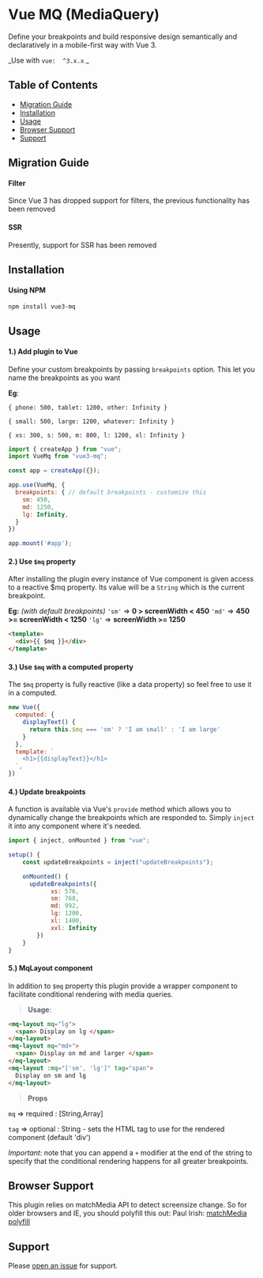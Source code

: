 # Vue MQ (MediaQuery)
Define your breakpoints and build responsive design semantically and declaratively in a mobile-first way with Vue 3.

_Use with `vue:  ^3.x.x`
_


## Table of Contents

- [Migration Guide](#migration-guide)
- [Installation](#installation)
- [Usage](#usage)
- [Browser Support](#browser-support)
- [Support](#support)

## Migration Guide

#### Filter
Since Vue 3 has dropped support for filters, the previous functionality has been removed 
#### SSR
Presently, support for SSR has been removed


## Installation

#### Using NPM

```sh
npm install vue3-mq
```

## Usage

#### 1.) Add plugin to Vue
Define your custom breakpoints by passing `breakpoints` option. This let you name the breakpoints as you want

**Eg**:

`{ phone: 500, tablet: 1200, other: Infinity }`

`{ small: 500, large: 1200, whatever: Infinity }`

`{ xs: 300, s: 500, m: 800, l: 1200, xl: Infinity }`

```js
import { createApp } from "vue";
import VueMq from "vue3-mq";

const app = createApp({});

app.use(VueMq, {
  breakpoints: { // default breakpoints - customize this
    sm: 450,
    md: 1250,
    lg: Infinity,
  }
})

app.mount('#app');
```

#### 2.) Use `$mq` property
After installing the plugin every instance of Vue component is given access to a reactive $mq property. Its value will be a `String` which is the current breakpoint.

**Eg:** _(with default breakpoints)_
`'sm'` => **0 > screenWidth < 450**
`'md'` => **450 >= screenWidth < 1250**
`'lg'` => **screenWidth >= 1250**

```html
<template>
  <div>{{ $mq }}</div>
</template>
```

#### 3.) Use `$mq` with a computed property

The `$mq` property is fully reactive (like a data property) so feel free to use it in a computed.

```js
new Vue({
  computed: {
    displayText() {
      return this.$mq === 'sm' ? 'I am small' : 'I am large'
    }
  },
  template: `
    <h1>{{displayText}}</h1>
  `,
})
```

#### 4.) Update breakpoints

A function is available via Vue's `provide` method which allows you to dynamically change the breakpoints which are responded to. Simply `inject` it into any component where it's needed.

```js
import { inject, onMounted } from "vue";

setup() {
    const updateBreakpoints = inject("updateBreakpoints");

    onMounted() {
      updateBreakpoints({
            xs: 576,
            sm: 768,
            md: 992,
            lg: 1200,
            xl: 1400,
            xxl: Infinity
        })
    }
}
```

#### 5.) MqLayout component
In addition to `$mq` property this plugin provide a wrapper component to facilitate conditional rendering with media queries.

> **Usage**:
```html
<mq-layout mq="lg">
  <span> Display on lg </span>
</mq-layout>
<mq-layout mq="md+">
  <span> Display on md and larger </span>
</mq-layout>
<mq-layout :mq="['sm', 'lg']" tag="span">
  Display on sm and lg
</mq-layout>
```

> **Props**

`mq` => required : [String,Array]

`tag` => optional : String - sets the HTML tag to use for the rendered component (default 'div')

*Important*: note that you can append a `+` modifier at the end of the string to specify that the conditional rendering happens for all greater breakpoints.

## Browser Support
This plugin relies on matchMedia API to detect screensize change. So for older browsers and IE, you should polyfill this out:
Paul Irish: [matchMedia polyfill](https://github.com/paulirish/matchMedia.js)

## Support

Please [open an issue](https://github.com/craigrileyuk/vue3-mq/issues/new) for support.
